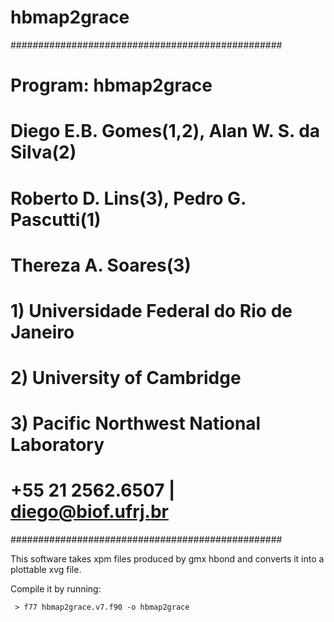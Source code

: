 # hbmap2grace
 #################################################
 # Program:  hbmap2grace                         #
 # Diego E.B. Gomes(1,2), Alan W. S. da Silva(2) #
 # Roberto D. Lins(3), Pedro G. Pascutti(1)      #
 # Thereza A. Soares(3)                          #
 # 1) Universidade Federal do Rio de Janeiro     #
 # 2) University of Cambridge                    #
 # 3) Pacific Northwest National Laboratory      #
 # +55 21 2562.6507 | diego@biof.ufrj.br         #
 #################################################

This software takes xpm files produced by gmx hbond and converts it into a plottable xvg file.

Compile it by running:

     > f77 hbmap2grace.v7.f90 -o hbmap2grace
